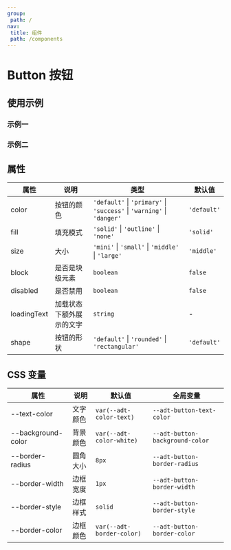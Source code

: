 ```yaml
---
group:
 path: /
nav:
 title: 组件
 path: /components
---
```


# Button 按钮

## 使用示例
### 示例一

<code src="./demos/demo1.tsx"></code>

### 示例二

<code src="./demos/demo2.tsx"></code>

## 属性

| 属性          | 说明           | 类型                                                                                             | 默认值         |
|-------------|--------------|------------------------------------------------------------------------------------------------|-------------|
| color       | 按钮的颜色        | `'default'` &verbar; `'primary'` &verbar; `'success'` &verbar; `'warning'` &verbar; `'danger'` | `'default'` |
| fill        | 填充模式         | `'solid'` &verbar; `'outline'` &verbar; `'none'`                                               | `'solid'`   |
| size        | 大小           | `'mini'` &verbar; `'small'` &verbar; `'middle'` &verbar; `'large'`                             | `'middle'`  |
| block       | 是否是块级元素      | `boolean`                                                                                      | `false`     |
| disabled    | 是否禁用         | `boolean`                                                                                      | `false`     |
| loadingText | 加载状态下额外展示的文字 | `string`                                                                                       | -           |
| shape       | 按钮的形状        | `'default'` &verbar; `'rounded'` &verbar; `'rectangular'`                                      | `'default'` |

## CSS 变量

| 属性                 | 说明   | 默认值                       | 全局变量                            |
|--------------------|------|---------------------------|---------------------------------|
| --text-color       | 文字颜色 | `var(--adt-color-text)`   | `--adt-button-text-color`       |
| --background-color | 背景颜色 | `var(--adt-color-white)`  | `--adt-button-background-color` |
| --border-radius    | 圆角大小 | `8px`                     | `--adt-button-border-radius`    |
| --border-width     | 边框宽度 | `1px`                     | `--adt-button-border-width`     |
| --border-style     | 边框样式 | `solid`                   | `--adt-button-border-style`     |
| --border-color     | 边框颜色 | `var(--adt-border-color)` | `--adt-button-border-color`     |
